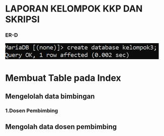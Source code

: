 # LAPORAN KELOMPOK KKP DAN SKRIPSI
### ER-D 

![zz](foto_kelompok/create%20database.png)

# Membuat Table pada Index
## Mengelolah data bimbingan
### 1.Dosen Pembimbing


## Mengolah data dosen pembimbing
